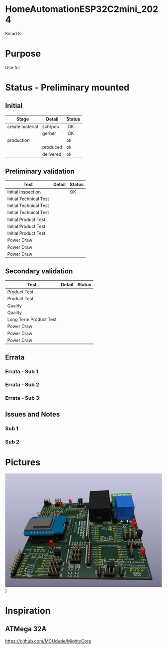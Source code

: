 # HomeAutomationESP32C2mini_2024
 Kicad 8

# Purpose
Use for 

# Status - Preliminary mounted
## Initial 
| Stage  | Detail | Status |
| ------------- | ------------- | ------------- |
| create material  | sch/pcb | OK  |
| | gerber | OK |
| production  |   | ok |
|  | produced | ok |
|  | delivered | ok |
## Preliminary validation
| Test  | Detail | Status |
| ------------- | ------------- | ------------- |
| Initial Inspection | | OK |
| Initial Technical Test |  |  |
| Initial Technical Test |  |  |
| Initial Technical Test |  |  |
| Initial Product Test |  |  |
| Initial Product Test |  |  |
| Initial Product Test |  |  |
| Power Draw |  |  |
| Power Draw |  |  |
| Power Draw |  |  |

## Secondary validation
| Test  | Detail | Status |
| ------------- | ------------- |------------- |
| Product Test |  | |
| Product Test |  |  |
| Quality | | |
| Quality | | |
| Long Term Product Test |  |  |
| Power Draw |  |  |
| Power Draw |  |  |
| Power Draw |  |  |

## Errata
### Errata - Sub 1
### Errata - Sub 2
### Errata - Sub 3

## Issues and Notes
### Sub 1
### Sub 2

# Pictures
![](HomeAutomationESP32C2mini_2024.jpg)
)


# Inspiration
## ATMega 32A
https://github.com/MCUdude/MightyCore
